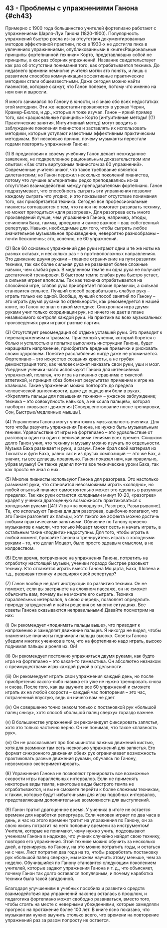 ## 43 - Проблемы с упражнениями Ганона {#ch43}

Примерно с 1900 года большинство учителей фортепиано работают с упражнениями Шарля-Луи Ганона (1820-1900). Популярность упражнений быстро росла из-за отсутствия документированных методов эффективной практики, пока в 1930-х не достигла пика в увлечениях упражнениями, опубликованными в книге«Рациональные принципы фортепианной техники» Корто, представлявших собой не принципы, а как раз сборник упражнений. Название свидетельствует как раз об отсутствии понимания того, как отрабатывается техника. До недавнего времени немногие учителя могли это понять, и лишь с развитием способов коммуникации эффективные практические методики стали общеизвестными. Даже сегодня можно найти пианистов, которые скажут, что Ганон полезен, потому что именно на нем они и выросли.

Я много занимался по Ганону в юности, и я знаю обо всех недостатках этой методики. Эти же недостатки проявляются в уроках Черни, Крамер-Бюлов, и др., которые я тоже изучал. Ганон – яркий пример того, как «рациональные принципы» Корто [интуитивные методы! [(1) Практические занятия, Интуитивный метод] могут вводить в заблуждение поколения пианистов и заставлять их использовать методики, которые уступают известным эффективным практическим методикам. Вот несколько причин, почему музыканты перестали годами повторять упражнения Ганона:

(1) В предисловии к своему учебнику Ганон делает неожиданное заявление, не подкрепленное рациональным доказательством или опытом: «Как стать виртуозным пианистом за 60 упражнений». Современные учителя знают, что такое требование является дилетантским; но Ганон пережил несколько поколений пианистов, потому что лучшие альтернативы редко преподавались из-за отсутствия взаимодействия между преподавателями фортепиано. Ганон подразумевает, что способность сыграть эти упражнения позволит каждому сыграть что угодно, и это показывает отсутствие понимания того, как приобретается техника. Сегодня все профессиональные пианисты соглашаются с тем, что ганон не помогает развивать технику, но может пригодиться «для разогрева». Для разогрева есть много произведений лучше, чем упражнения Ганона, например, этюды, сочинения Баха, гаммы, арпеджио и самое важное – ваш собственный репертуар. Навыки, необходимые для того, чтобы сыграть любое значительное музыкальное произведение, невероятно разнообразны – почти бесконечны; это, конечно, не 60 упражнений.

(2) Все 60 основных упражнений две руки играют одни и те же ноты на разных октавах, и несколько раз – в противоположных направлениях. Это движение двумя руками – главное ограничение на пути развития техники, так как более сильная рука не развивает более сложные навыки, чем слабая рука. В медленном темпе ни одна рука не получает достаточной тренировки. В быстром темпе слабая рука быстро устает, а сильная играет вполсилы. Так как техника отрабатывается на спокойной игре, слабая рука приобретает плохие привычки, а сильная становится сильнее. Лучший способ разрабатывать слабую руку – играть только ею одной. Вообще, лучший способ занятий по Ганону – это играть двумя руками по отдельнорсти, как рекомендуется в нашей книге, но Ганон не знал о такой методике. Синхронная игра двумя руками учит только координации рук, но ничего не дает в плане независимого контроля каждой руки. На практике во всех музыкальных произведениях руки играют разные партии.

(3) Отсутствует рекомендация об отдыхе уставшей руки. Это приводит к перенапряжениям и травмам. Прилежный ученик, который борется с болью и усталостью в попытке выполнять инструкции Ганона, будет наращивать напряжение, приобретать вредные привычки и рисковать своим здоровьем. Понятие расслабления нигде даже не упоминается. Фортепиано – это искусство создания красоты, а не грубая демонстрация того, как человек может наказать свои руки, уши и мозг. Усердные ученики часто используют Ганона для интенсивных упражнений, полагая, что игра на пианино сравнима с тяжелой атлетикой, и принцип «без боли нет результата» применим к игре на клавишах. Такие упражнения можно повторять до предела человеческой выносливости, даже до ощущения боли в руках. «Укреплять пальцы для повышения техники» – ужасное заблуждение; техника – это совокупность навыков, а не «сила пальцев», которая наоборот сковывает движения [Совершенствование после тренировки, Сон, Быстрые/медленные мышцы].

(4) Упражнения Ганона могут уничтожить музыкальность ученика. Для того чтобы разучить упражнения Ганона, не нужно быть музыкальным гением. Удовольствие от игры на фортепиано – это удовольствие от разговора один на один с величайшими гениями всех времен. Слишком долго Ганон учил, что технику и музыку можно изучать по отдельности. Музыка Баха развивает и руки, и разум. Ганон брал свой материал из Токкаты и фуги Баха, равно как и из других композиций — это же Бах, а значит, ты все делаешь правильно. Ганон показал нам, как правильно, убрав музыку! Он также удалил почти все технические уроки Баха, так как просто не знал о них.

(5) Многие пианисты используют Ганона для разогрева. Это настолько разминает руки, что становится невозможным играть «холодно», но любой опытный пианист самостоятельно может это сделать в разумных пределах. Так как руки остаются холодными минут 10-20, «разогрев» крадет у ученика драгоценную возможность практиковаться с холодными руками [(41) Игра «на холодную», Разогрев, Разыгрывание]. Те, кто используют Ганона для для разогрева, ошибочно полагают, что это Ганон разгоняет их пальцы, хотя такого же эффекта можно достичь любыми практическими занятиями. Обучение по Ганону привело музыкантов к мысли, что только Моцарт может сесть и начать играть, а остальным такие «подвиги» недоступны. Для того, чтобы играть в любой момент, бросайте Ганона и тренируйтесь играть с холодными руками – то, что делал Моцарт, было просто здравым смыслом, а не колдовством.

(6) Если время, потраченное на упражнения Ганона, потратить на отработку настоящей музыки, ученики гораздо быстрее разовьют технику. Кто откажется играть вместо Ганона Моцарта, Баха, Шопена и т.д., развивая технику и расширяя свой репертуар?

(7) Ганон вообще не дает инструкции по развитию техники. Он не поможет, если вы застрянете на сложном пассаже, он не сможет объяснить вам, почему вы не можете его сыграть. Техника параллельных интервалов, в свою очередь, позволяет определить природу затруднений и найти решения во многих ситуациях. Все советы Ганона оказываются неправильными! Давайте посмотрим на них:

(i) Он рекомендует «поднимать пальцы выше», что приводит к напряжению и замедляет движение пальцев. Я никогда не видел, чтобы знаменитые пианисты поднимали пальцы высоко. Советы Ганона убедили многих учеников в том, что на фортепиано надо играть, высоко поднимая пальцы и роняя их. Ой!

(ii) Он рекомендует постоянно упражняться двумя руками, как будто игра на фортепиано – это какая-то гимнастика. Он абсолютно незнаком с преимуществами игры каждой рукой в отдельности.

(iii) Он рекомендует играть свои упражнения каждый день, но после приобретения какого-либо навыка его уже не нужно тренировать снова и снова. После того, как вы выучите все 60 упражнений и сможете играть их на любой скорости – каждый час повторения – это час, потраченный впустую, ведь он ничего вам не дает.

(iv) Он совершенно точно знаком только с постановкой рук «большой палец снизу», хотя способ «большой палец сверху» гораздо важнее.

(v) В большинстве упражнений он рекомендует фиксировать запястья, хотя это только частично верно. Он не понимал, что такое «плавность рук».

(vi) Он не рассказывает про большинство важных движений кистью, хотя для разминки там есть несколько упражнений для запястья. Его формат синхронного движения обеих рук ограничивает возможность практиковать разные движения руками, обучаясь по Ганону, невозможно экспериментировать.

(8) Упражнения Ганона не позволяют тренировать все возможные скорости игры параллельных интервалов. Если не применять некоторые виды темпа, некоторые виды быстрого темпа не отрабатываются, и вы не сможете перейти к более сложным техникам, к таким, которые будут избыточными для игры подобных интервалов, представляющим дополнительные возможности для выступлений.

(9) Ганон тратит драгоценное время. У ученика в итоге не остается времени для наработки репертуара. Если человек играет по два часа в день, и час из этого времени тратит на упражнения по Ганону, он за свою жизнь потратит на него половину времени за инструментом! Учителя, которые не понимают, чему нужно учить, подсовывают ученикам Ганона в надежде, что ученик случайно найдет свою технику, повторяя его упражнения. Этой технике можно обучить за несколько дней, а тренируясь по Ганону, на это можно потратить годы, и остаться ни с чем. Лист потратил два года на то, чтобы разработать постановку рук «большой палец сверху», мы можем научить этому меньше, чем за неделю. Обучившийся по Ганону становится следующим поколением учителей, которые задают упражнения Ганона и т. д., что объясняет, почему Ганон так долго оставался популярным, и почему наработка техники была такой загадочной.

Благодаря улучшениям в учебных пособиях и развитию средств взаимодействия эра упражнений наконец осталась в прошлом, и педагогика фортепиано может свободно развиваться, вместо того, чтобы стоять на месте с неверными убеждениями, которые замедляли прогресс на протяжение более 100 лет. В книге ясно показано, что музыкантам нужно выучить столько всего, что времени на повторение упражнений раз за разом попросту не остается.
